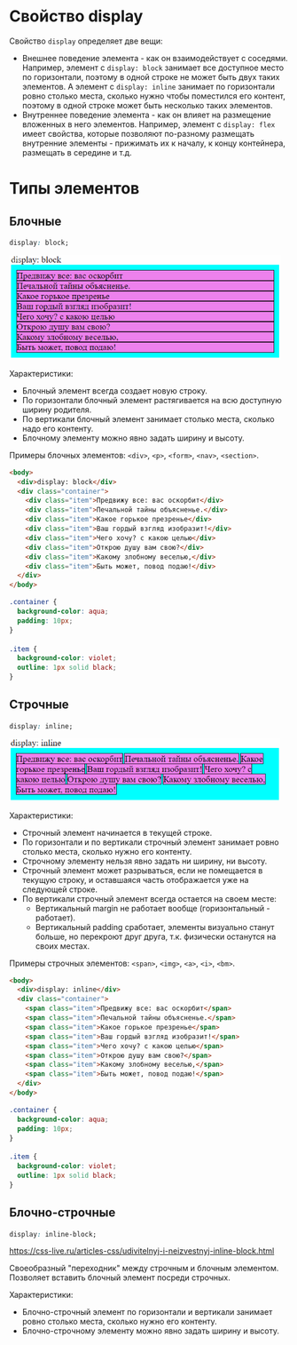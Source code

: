 # Свойство display

Свойство `display` определяет две вещи:

* Внешнее поведение элемента - как он взаимодействует с соседями. Например, элемент с `display: block` занимает все доступное место по горизонтали, поэтому в одной строке не может быть двух таких элементов. А элемент с `display: inline` занимает по горизонтали ровно столько места, сколько нужно чтобы поместился его контент, поэтому в одной строке может быть несколько таких элементов.
* Внутреннее поведение элемента - как он влияет на размещение вложенных в него элементов. Например, элемент с `display: flex` имеет свойства, которые позволяют по-разному размещать внутренние элементы - прижимать их к началу, к концу контейнера, размещать в середине и т.д.

# Типы элементов

## Блочные

```css
display: block;
```

<img src="img/display-block.png" alt="display-block" style="zoom:80%;" />

Характеристики:

* Блочный элемент всегда создает новую строку.
* По горизонтали блочный элемент растягивается на всю доступную ширину родителя.
* По вертикали блочный элемент занимает столько места, сколько надо его контенту.
* Блочному элементу можно явно задать ширину и высоту.

Примеры блочных элементов: `<div>`, `<p>`, `<form>`, `<nav>`, `<section>`.

```html
<body>
  <div>display: block</div>
  <div class="container">
    <div class="item">Предвижу все: вас оскорбит</div>
    <div class="item">Печальной тайны объясненье.</div>
    <div class="item">Какое горькое презренье</div>
    <div class="item">Ваш гордый взгляд изобразит!</div>
    <div class="item">Чего хочу? с какою целью</div>
    <div class="item">Открою душу вам свою?</div>
    <div class="item">Какому злобному веселью,</div>
    <div class="item">Быть может, повод подаю!</div>
  </div>
</body>
```

```css
.container {
  background-color: aqua;
  padding: 10px;
}

.item {
  background-color: violet;
  outline: 1px solid black;
}
```

## Строчные

```css
display: inline;
```

<img src="img/display-inline.png" alt="display-inline" style="zoom:80%;" />

Характеристики:

* Строчный элемент начинается в текущей строке.
* По горизонтали и по вертикали строчный элемент занимает ровно столько места, сколько нужно его контенту.
* Строчному элементу нельзя явно задать ни ширину, ни высоту.
* Строчный элемент может разрываться, если не помещается в текущую строку, и оставшаяся часть отображается уже на следующей строке.
* По вертикали строчный элемент всегда остается на своем месте:
  * Вертикальный margin не работает вообще (горизонтальный - работает).
  * Вертикальный padding сработает, элементы визуально станут больше, но перекроют друг друга, т.к. физически останутся на своих местах.

Примеры строчных элементов: `<span>`, `<img>`, `<a>`, `<i>`, `<bm>`.

```html
<body>
  <div>display: inline</div>
  <div class="container">
    <span class="item">Предвижу все: вас оскорбит</span>
    <span class="item">Печальной тайны объясненье.</span>
    <span class="item">Какое горькое презренье</span>
    <span class="item">Ваш гордый взгляд изобразит!</span>
    <span class="item">Чего хочу? с какою целью</span>
    <span class="item">Открою душу вам свою?</span>
    <span class="item">Какому злобному веселью,</span>
    <span class="item">Быть может, повод подаю!</span>
  </div>
</body>
```

```css
.container {
  background-color: aqua;
  padding: 10px;
}

.item {
  background-color: violet;
  outline: 1px solid black;
}
```

## Блочно-строчные

```css
display: inline-block;
```

https://css-live.ru/articles-css/udivitelnyj-i-neizvestnyj-inline-block.html

Своеобразный "переходник" между строчным и блочным элементом. Позволяет вставить блочный элемент посреди строчных.

Характеристики:

* Блочно-строчный элемент по горизонтали и вертикали занимает ровно столько места, сколько нужно его контенту.
* Блочно-строчному элементу можно явно задать ширину и высоту.